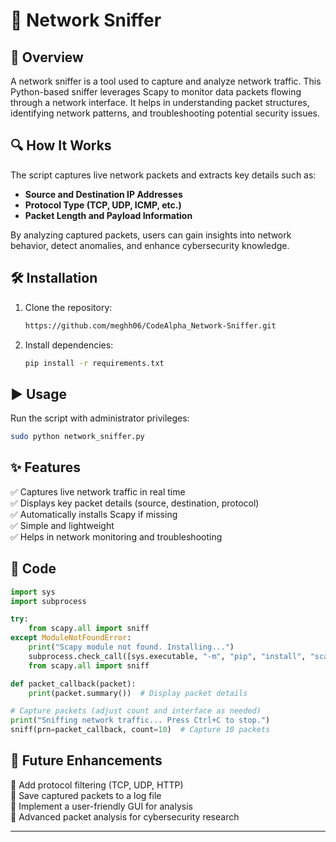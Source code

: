 # 🚀 Network Sniffer

## 📌 Overview

A network sniffer is a tool used to capture and analyze network traffic. This Python-based sniffer leverages Scapy to monitor data packets flowing through a network interface. It helps in understanding packet structures, identifying network patterns, and troubleshooting potential security issues.

## 🔍 How It Works

The script captures live network packets and extracts key details such as:

- **Source and Destination IP Addresses**
- **Protocol Type (TCP, UDP, ICMP, etc.)**
- **Packet Length and Payload Information**

By analyzing captured packets, users can gain insights into network behavior, detect anomalies, and enhance cybersecurity knowledge.

## 🛠 Installation

1. Clone the repository:
   ```bash
   https://github.com/meghh06/CodeAlpha_Network-Sniffer.git
   ```
2. Install dependencies:
   ```bash
   pip install -r requirements.txt
   ```

## ▶️ Usage

Run the script with administrator privileges:

```bash
sudo python network_sniffer.py
```

## ✨ Features

✅ Captures live network traffic in real time\
✅ Displays key packet details (source, destination, protocol)\
✅ Automatically installs Scapy if missing\
✅ Simple and lightweight\
✅ Helps in network monitoring and troubleshooting

## 📜 Code

```python
import sys
import subprocess

try:
    from scapy.all import sniff
except ModuleNotFoundError:
    print("Scapy module not found. Installing...")
    subprocess.check_call([sys.executable, "-m", "pip", "install", "scapy"])
    from scapy.all import sniff

def packet_callback(packet):
    print(packet.summary())  # Display packet details

# Capture packets (adjust count and interface as needed)
print("Sniffing network traffic... Press Ctrl+C to stop.")
sniff(prn=packet_callback, count=10)  # Capture 10 packets
```

## 🚀 Future Enhancements

🔹 Add protocol filtering (TCP, UDP, HTTP)\
🔹 Save captured packets to a log file\
🔹 Implement a user-friendly GUI for analysis\
🔹 Advanced packet analysis for cybersecurity research

---



